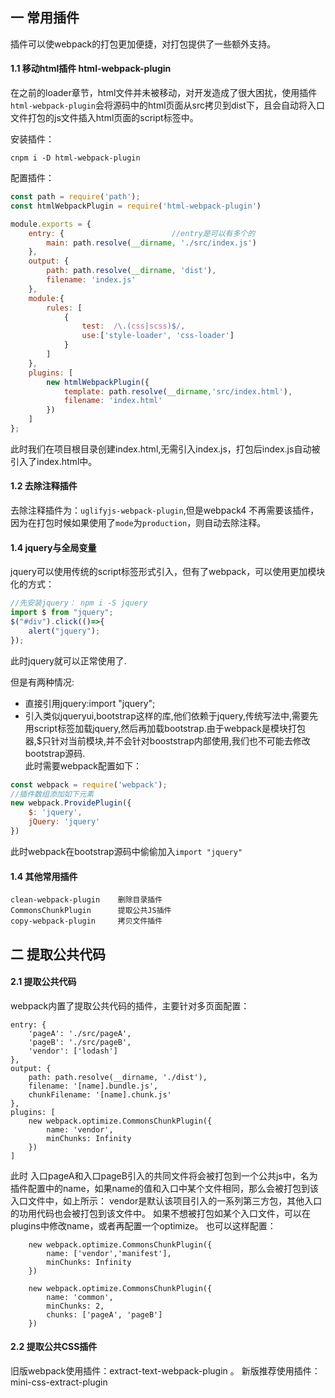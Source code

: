 ## 一 常用插件

插件可以使webpack的打包更加便捷，对打包提供了一些额外支持。

#### 1.1 移动html插件 html-webpack-plugin

在之前的loader章节，html文件并未被移动，对开发造成了很大困扰，使用插件`html-webpack-plugin`会将源码中的html页面从src拷贝到dist下，且会自动将入口文件打包的js文件插入html页面的script标签中。

安装插件：
```
cnpm i -D html-webpack-plugin
```
配置插件：
```js
const path = require('path');
const htmlWebpackPlugin = require('html-webpack-plugin')

module.exports = {
	entry: {                        //entry是可以有多个的
        main: path.resolve(__dirname, './src/index.js')
    },
	output: {
		path: path.resolve(__dirname, 'dist'),     
		filename: 'index.js'                      
    },
    module:{
        rules: [
            {
                test:  /\.(css|scss)$/,  
                use:['style-loader', 'css-loader'] 
            }
        ]
    },
    plugins: [
        new htmlWebpackPlugin({
            template: path.resolve(__dirname,'src/index.html'), 
            filename: 'index.html'
        })
    ]     
};
```
此时我们在项目根目录创建index.html,无需引入index.js，打包后index.js自动被引入了index.html中。

#### 1.2 去除注释插件

去除注释插件为：`uglifyjs-webpack-plugin`,但是webpack4 不再需要该插件，因为在打包时候如果使用了`mode`为`production`，则自动去除注释。

#### 1.4 jquery与全局变量

jquery可以使用传统的script标签形式引入，但有了webpack，可以使用更加模块化的方式：
```js
//先安装jquery： npm i -S jquery
import $ from "jquery";
$("#div").click(()=>{
    alert("jquery");
});
```
此时jquery就可以正常使用了.  

但是有两种情况:
- 直接引用jquery:import "jquery";
- 引入类似jqueryui,bootstrap这样的库,他们依赖于jquery,传统写法中,需要先用script标签加载jquery,然后再加载bootstrap.由于webpack是模块打包器,$只针对当前模块,并不会针对booststrap内部使用,我们也不可能去修改bootstrap源码.  
此时需要webpack配置如下：
```js
const webpack = require('webpack');
//插件数组添加如下元素
new webpack.ProvidePlugin({
	$: 'jquery',
	jQuery: 'jquery'
})
```
此时webpack在bootstrap源码中偷偷加入`import "jquery"`


#### 1.4 其他常用插件

```
clean-webpack-plugin    删除目录插件 			
CommonsChunkPlugin      提取公共JS插件		
copy-webpack-plugin     拷贝文件插件			

```

## 二 提取公共代码

#### 2.1 提取公共代码
webpack内置了提取公共代码的插件，主要针对多页面配置：
```
entry: {
    'pageA': './src/pageA',
    'pageB': './src/pageB',
    'vendor': ['lodash']
},
output: {
    path: path.resolve(__dirname, './dist'),
    filename: '[name].bundle.js',
    chunkFilename: '[name].chunk.js'
},
plugins: [
    new webpack.optimize.CommonsChunkPlugin({
        name: 'vendor',
        minChunks: Infinity
    })
]
```
此时 入口pageA和入口pageB引入的共同文件将会被打包到一个公共js中，名为插件配置中的name，如果name的值和入口中某个文件相同，那么会被打包到该入口文件中，如上所示：
vendor是默认该项目引入的一系列第三方包，其他入口的功用代码也会被打包到该文件中。
如果不想被打包如某个入口文件，可以在plugins中修改name，或者再配置一个optimize。
也可以这样配置：
```
    new webpack.optimize.CommonsChunkPlugin({
        name: ['vendor','manifest'],
        minChunks: Infinity
    })

    new webpack.optimize.CommonsChunkPlugin({
        name: 'common',
        minChunks: 2,
        chunks: ['pageA', 'pageB']
    })
```
#### 2.2 提取公共CSS插件
旧版webpack使用插件：extract-text-webpack-plugin 。
新版推荐使用插件：mini-css-extract-plugin




